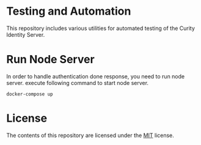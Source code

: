 # Testing and Automation

This repository includes various utilities for automated testing of the Curity Identity Server.

# Run Node Server
In order to handle authentication done response, you need to run node server. execute following command to start node server.
```docker
docker-compose up
```

# License

The contents of this repository are licensed under the [MIT](LICENSE) license.
